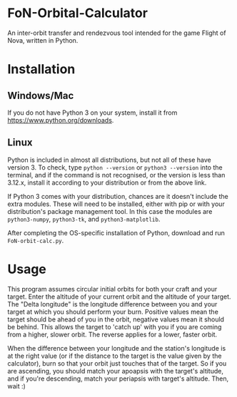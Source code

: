 # FoN-Orbital-Calculator
An inter-orbit transfer and rendezvous tool intended for the game Flight of Nova, written in Python.

# Installation

## Windows/Mac
If you do not have Python 3 on your system, install it from https://www.python.org/downloads.

## Linux
Python is included in almost all distributions, but not all of these have version 3. To check, type `python --version` or `python3 --version` into the terminal, and if the command is not recognised, or the version is less than 3.12.x, install it according to your distribution or from the above link.

If Python 3 comes with your distribution, chances are it doesn't include the extra modules. These will need to be installed, either with pip or with your distribution's package management tool. In this case the modules are `python3-numpy`, `python3-tk`, and `python3-matplotlib`.

After completing the OS-specific installation of Python, download and run `FoN-orbit-calc.py`.

# Usage
This program assumes circular initial orbits for both your craft and your target.
Enter the altitude of your current orbit and the altitude of your target. The "Delta longitude" is the longitude difference between you and your target at which you should perform your burn. Positive values mean the target should be ahead of you in the orbit, negative values mean it should be behind. This allows the target to 'catch up' with you if you are coming from a higher, slower orbit. The reverse applies for a lower, faster orbit.

When the difference between your longitude and the station's longitude is at the right value (or if the distance to the target is the value given by the calculator), burn so that your orbit just touches that of the target. So if you are ascending, you should match your apoapsis with the target's altitude, and if you're descending, match your periapsis with target's altitude. Then, wait :)
